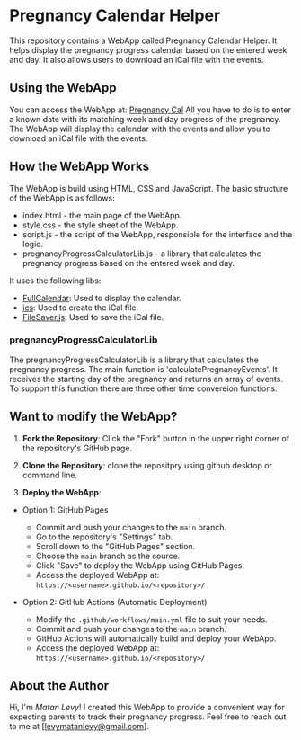 # Pregnancy Calendar Helper

This repository contains a WebApp called Pregnancy Calendar Helper. It helps display the pregnancy progress calendar based on the entered week and day. It also allows users to download an iCal file with the events.

## Using the WebApp

You can access the WebApp at: [Pregnancy Cal](https://levymatan.github.io/pregnancyCal/)
All you have to do is to enter a known date with its matching week and day progress of the pregnancy. The WebApp will display the calendar with the events and allow you to download an iCal file with the events.

## How the WebApp Works

The WebApp is build using HTML, CSS and JavaScript.
The basic structure of the WebApp is as follows:

- index.html - the main page of the WebApp.
- style.css - the style sheet of the WebApp.
- script.js - the script of the WebApp, responsible for the interface and the logic.
- pregnancyProgressCalculatorLib.js - a library that calculates the pregnancy progress based on the entered week and day.

It uses the following libs:

- [FullCalendar](https://fullcalendar.io/): Used to display the calendar.
- [ics](https://github.com/nwcell/ics.js): Used to create the iCal file.
- [FileSaver.js](https://github.com/eligrey/FileSaver.js/): Used to save the iCal file.

### pregnancyProgressCalculatorLib

The pregnancyProgressCalculatorLib is a library that calculates the pregnancy progress.
The main function is 'calculatePregnancyEvents'. It receives the starting day of the pregnancy and returns an array of events.
To support this function there are three other time convereion functions:

## Want to modify the WebApp?

1. **Fork the Repository**: Click the "Fork" button in the upper right corner of the repository's GitHub page.

2. **Clone the Repository**: clone the repositpry using github desktop or command line.

3. **Deploy the WebApp**:

- Option 1: GitHub Pages
  - Commit and push your changes to the `main` branch.
  - Go to the repository's "Settings" tab.
  - Scroll down to the "GitHub Pages" section.
  - Choose the `main` branch as the source.
  - Click "Save" to deploy the WebApp using GitHub Pages.
  - Access the deployed WebApp at: `https://<username>.github.io/<repository>/`

- Option 2: GitHub Actions (Automatic Deployment)
  - Modify the `.github/workflows/main.yml` file to suit your needs.
  - Commit and push your changes to the `main` branch.
  - GitHub Actions will automatically build and deploy your WebApp.
  - Access the deployed WebApp at: `https://<username>.github.io/<repository>/`

## About the Author

Hi, I'm _Matan Levy_! I created this WebApp to provide a convenient way for expecting parents to track their pregnancy progress. Feel free to reach out to me at [levymatanlevy@gmail.com].
